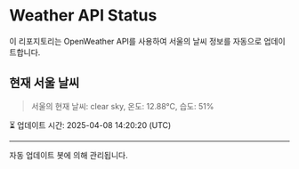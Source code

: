 
# Weather API Status

이 리포지토리는 OpenWeather API를 사용하여 서울의 날씨 정보를 자동으로 업데이트합니다.

## 현재 서울 날씨
> 서울의 현재 날씨: clear sky, 온도: 12.88°C, 습도: 51%

⏳ 업데이트 시간: 2025-04-08 14:20:20 (UTC)

---
자동 업데이트 봇에 의해 관리됩니다.
